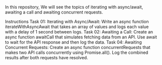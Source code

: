 ﻿In this repository, We will see the topics of iterating with async/await, awaiting a call and awaiting concurrent requests.

Instructions
Task 01:
    Iterating with Async/Await: Write an async function iterateWithAsyncAwait that takes an array of values and logs each value with a delay of 1 second between logs.
Task 02:
    Awaiting a Call: Create an async function awaitCall that simulates fetching data from an API. Use await to wait for the API response and then log the data.
Task 04:
    Awaiting Concurrent Requests: Create an async function concurrentRequests that makes two API calls concurrently using Promise.all(). Log the combined results after both requests have resolved.
